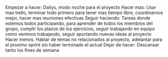 
Empezar a hacer: Dailys, modo noche para el proyecto
Hacer mas: Usar mas trello, terminar todo primero para tener mas tiempo libre, coordinarnos mejor, hacer mas reuniones efectivas
Seguir haciendo: Tareas donde estemos todos participando, para aprender de todos los miembros del grupo, cumplir los plazos de los ejercicios, seguir trabajando en equipo como venimos trabajando, seguir aportando nuevas ideas al proyecto
Hacer menos: Hablar de temas no relacionados al proyecto, adelantar para el proximo sprint sin haber terminado el actual
Dejar de hacer: Descansar tanto los fines de semana
